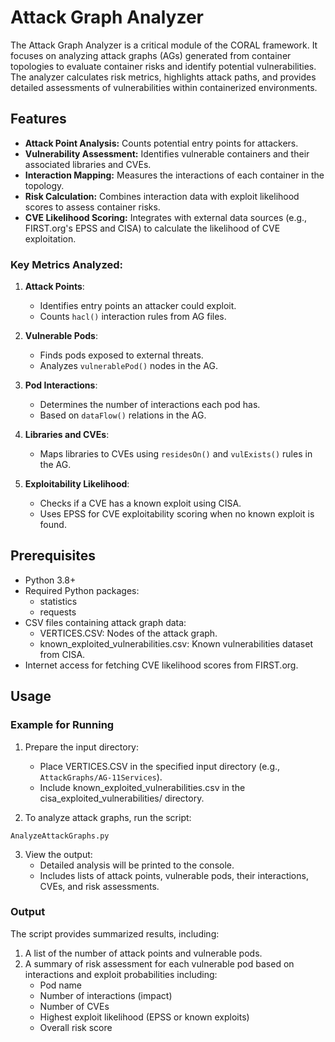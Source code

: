 # Attack Graph Analyzer

The Attack Graph Analyzer is a critical module of the CORAL framework. It focuses on analyzing attack graphs (AGs) generated from container topologies to evaluate container risks and identify potential vulnerabilities. The analyzer calculates risk metrics, highlights attack paths, and provides detailed assessments of vulnerabilities within containerized environments.


## Features

- **Attack Point Analysis:** Counts potential entry points for attackers. 
- **Vulnerability Assessment:** Identifies vulnerable containers and their associated libraries and CVEs. 
- **Interaction Mapping:** Measures the interactions of each container in the topology. 
- **Risk Calculation:** Combines interaction data with exploit likelihood scores to assess container risks. 
- **CVE Likelihood Scoring:** Integrates with external data sources (e.g., FIRST.org's EPSS and CISA) to calculate the likelihood of CVE exploitation.

### Key Metrics Analyzed:

1. **Attack Points**:
   - Identifies entry points an attacker could exploit.
   - Counts `hacl()` interaction rules from AG files.

2. **Vulnerable Pods**:
   - Finds pods exposed to external threats.
   - Analyzes `vulnerablePod()` nodes in the AG.

3. **Pod Interactions**:
   - Determines the number of interactions each pod has.
   - Based on `dataFlow()` relations in the AG.

4. **Libraries and CVEs**:
   - Maps libraries to CVEs using `residesOn()` and `vulExists()` rules in the AG.

5. **Exploitability Likelihood**:
   - Checks if a CVE has a known exploit using CISA.
   - Uses EPSS for CVE exploitability scoring when no known exploit is found.


## Prerequisites
- Python 3.8+
- Required Python packages:
  - statistics
  - requests
- CSV files containing attack graph data:
  - VERTICES.CSV: Nodes of the attack graph. 
  - known_exploited_vulnerabilities.csv: Known vulnerabilities dataset from CISA. 
- Internet access for fetching CVE likelihood scores from FIRST.org.


## Usage

### Example for Running

1. Prepare the input directory:
   - Place VERTICES.CSV in the specified input directory (e.g., `AttackGraphs/AG-11Services`). 
   - Include known_exploited_vulnerabilities.csv in the cisa_exploited_vulnerabilities/ directory.

2. To analyze attack graphs, run the script:
```
AnalyzeAttackGraphs.py
```

3. View the output:
   - Detailed analysis will be printed to the console. 
   - Includes lists of attack points, vulnerable pods, their interactions, CVEs, and risk assessments.


### Output
The script provides summarized results, including:
1. A list of the number of attack points and vulnerable pods.
2. A summary of risk assessment for each vulnerable pod based on interactions and exploit probabilities  including:
   - Pod name
   - Number of interactions (impact)
   - Number of CVEs
   - Highest exploit likelihood (EPSS or known exploits)
   - Overall risk score
